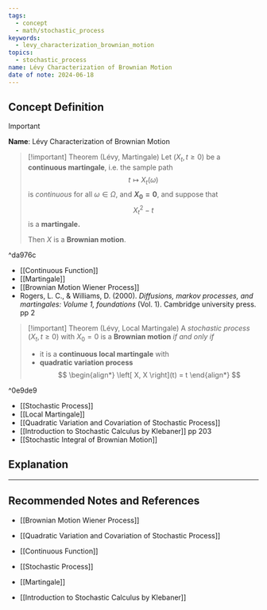 ```yaml
---
tags:
  - concept
  - math/stochastic_process
keywords:
  - levy_characterization_brownian_motion
topics:
  - stochastic_process
name: Lévy Characterization of Brownian Motion
date of note: 2024-06-18
---
```


## Concept Definition

>[!important]
>**Name**: Lévy Characterization of Brownian Motion

>[!important] Theorem (Lévy, Martingale)
>Let $(X_{t}, t \ge 0)$ be a **continuous martingale**, i.e. the sample path
>$$
>t \mapsto X_{t}(\omega)
>$$
>is *continuous* for all $\omega\in \Omega,$ and **$X_{0} = 0$**, and suppose that
>$$X_{t}^2 - t$$ is a **martingale.**
>
>Then $X$ is a **Brownian motion**.

^da976c

- [[Continuous Function]]
- [[Martingale]]
- [[Brownian Motion Wiener Process]]
- Rogers, L. C., & Williams, D. (2000). _Diffusions, markov processes, and martingales: Volume 1, foundations_ (Vol. 1). Cambridge university press. pp 2


>[!important] Theorem (Lévy, Local Martingale)
>A *stochastic process* $(X_{t}, t \ge 0)$ with $X_{0} = 0$ is a **Brownian motion** *if and only if* 
>- it is a **continuous local martingale** with
>- **quadratic variation process**
>$$
>\begin{align*}
> \left[ X, X \right](t) = t 
>\end{align*}
>$$

^0e9de9

- [[Stochastic Process]]
- [[Local Martingale]]
- [[Quadratic Variation and Covariation of Stochastic Process]]
- [[Introduction to Stochastic Calculus by Klebaner]] pp 203
- [[Stochastic Integral of Brownian Motion]]


## Explanation





-----------
##  Recommended Notes and References


- [[Brownian Motion Wiener Process]]
- [[Quadratic Variation and Covariation of Stochastic Process]]

- [[Continuous Function]]
- [[Stochastic Process]]
- [[Martingale]]


- [[Introduction to Stochastic Calculus by Klebaner]]